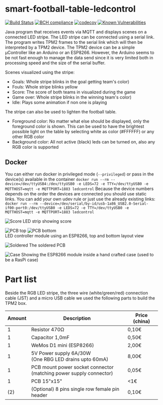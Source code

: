 # smart-football-table-ledcontrol

[![Build Status](https://travis-ci.org/smart-football-table/smart-football-table-ledcontrol.svg?branch=master)](https://travis-ci.org/smart-football-table/smart-football-table-ledcontrol)
[![BCH compliance](https://bettercodehub.com/edge/badge/smart-football-table/smart-football-table-ledcontrol?branch=master)](https://bettercodehub.com/)
[![codecov](https://codecov.io/gh/smart-football-table/smart-football-table-ledcontrol/branch/master/graph/badge.svg)](https://codecov.io/gh/smart-football-table/smart-football-table-ledcontrol)
[![Known Vulnerabilities](https://snyk.io/test/github/smart-football-table/smart-football-table-ledcontrol/badge.svg?targetFile=pom.xml)](https://snyk.io/test/github/smart-football-table/smart-football-table-ledcontrol?targetFile=pom.xml)


Java program that receives events via MQTT and displays scenes on a connected LED stripe. 
The LED stripe can be connected using a serial link. The program writes TPM2 frames to the serial link which will then be interpreted by a TPM2 device. The TPM2 device can be a simple µController like an Arduino or an ESP8266. 
However, the Arduino seems to be not fast enough to manage the data send since it is very limited both in processing speed and the size of the serial buffer. 

Scenes visualized using the stripe: 
* Goals: Whole stripe blinks in the goal getting team's color)
* Fouls: Whole stripe blinks yellow
* Score: The score of both teams in visualized during the game
* Game over: Whole stripe blinks in the winning team's color)
* Idle: Plays some animation if non one is playing

The stripe can also be used to lighten the football table. 
* Foreground color: No matter what else should be displayed, only the foreground color is shown. This can be used to have the brightest possible light on the table by selecting white as color (#FFFFFF) or any other RGB color
* Background color: All not active (black) leds can be turned on, also any RGB color is supported

## Docker
You can either run docker in privileged mode (```--privileged```) or pass in the device(s) available in the container
```docker run --rm --device=/dev/ttyUSB4:/dev/ttyUSB0 -e LEDS=72 -e TTY=/dev/ttyUSB0 -e MQTTHOST=mqtt -e MQTTPORT=1883 ledcontrol```
Because the device numbers depends on the order the devices are connected you should use static links. You can add your own udev rule or just use the already existing links: 
```docker run --rm --device=/dev/serial/by-id/usb-1a86_USB2.0-Serial-if00-port0:/dev/ttyUSB0 -e LEDS=72 -e TTY=/dev/ttyUSB0 -e MQTTHOST=mqtt -e MQTTPORT=1883 ledcontrol```

![Score](https://smart-football-table.github.io/modules/smart-football-table-ledcontrol/IMG_20190307_164909.jpg)
LED strip showing score

![PCB top](https://smart-football-table.github.io/modules/smart-football-table-ledcontrol/esp8266-tpm2-top.png) ![PCB bottom](https://smart-football-table.github.io/modules/smart-football-table-ledcontrol/esp8266-tpm2-bottom.png)
<br>LED controller module using an ESP8266, top and bottom layout view

![Soldered](https://smart-football-table.github.io/modules/smart-football-table-ledcontrol/IMG_20190328_171512830.jpg)
The soldered PCB

![Case](https://smart-football-table.github.io/modules/smart-football-table-ledcontrol/IMG_20190404_131424825.jpg)
Showing the ESP8266 module inside a hand crafted case (used to be a RasPi case)

# Part list

Beside the RGB LED stripe, the three wire (white/green/red) connection cable (JST) and a micro USB cable we used the following parts to build the TPM2 box. 

| Amount | Description             | Price (china)  |
| ------ | ----------------------- | -------------- |
| 1      | Resistor 470Ω           | 0,10€          |
| 1      | Capacitor 1,0mF         | 0,50€          |
| 1      | WeMos D1 mini (ESP8266) | 2,00€          |
| 1      | 5V Power supply 6A/30W<br>(One RBG LED drains upto 60mA) | 8,00€ |
| 1      | PCB mount power socket connector<br>(matching power supply connector) | 0,05€ |
| 1      | PCB 15"x15"             | <1€            |
| (2)    | (Optional) 8 pins single row female pin header | 0,10€ |
